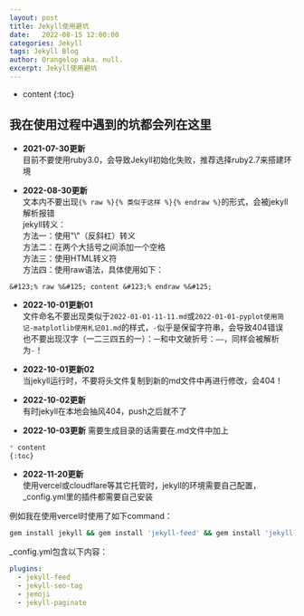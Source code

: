 ```yaml
---
layout: post
title: Jekyll使用避坑
date:   2022-08-15 12:00:00
categories: Jekyll
tags: Jekyll Blog
author: Orangelop aka. null.
excerpt: Jekyll使用避坑
---
```


* content
{:toc}

## 我在使用过程中遇到的坑都会列在这里

* **2021-07-30更新**  
目前不要使用ruby3.0，会导致Jekyll初始化失败，推荐选择ruby2.7来搭建环境

* **2022-08-30更新**  
文本内不要出现`{% raw %}{% 类似于这样 %}{% endraw %}`的形式，会被jekyll解析报错  
jekyll转义：  
方法一：使用"&#92;"（反斜杠）转义  
方法二：在两个大括号之间添加一个空格  
方法三：使用HTML转义符  
方法四：使用raw语法，具体使用如下：  

```text
&#123;% raw %&#125; content &#123;% endraw %&#125;  
```

* **2022-10-01更新01**  
文件命名不要出现类似于`2022-01-01-11-11.md`或`2022-01-01-pyplot使用简记-matplotlib使用札记01.md`的样式，`-`似乎是保留字符串，会导致404错误  
也不要出现汉字（一二三四五的一）：`一`和中文破折号：`——`，同样会被解析为`-`！

* **2022-10-01更新02**  
当jekyll运行时，不要将头文件复制到新的md文件中再进行修改，会404！

* **2022-10-02更新**  
有时jekyll在本地会抽风404，push之后就不了  

* **2022-10-03更新**
需要生成目录的话需要在.md文件中加上

```markdown
* content
{:toc}
```

* **2022-11-20更新**  
使用vercel或cloudflare等其它托管时，jekyll的环境需要自己配置，_config.yml里的插件都需要自己安装  

例如我在使用vercel时使用了如下command：

```bash
gem install jekyll && gem install 'jekyll-feed' && gem install 'jekyll-seo-tag' && gem install 'jemoji' && gem install 'jekyll-paginate
```

_config.yml包含以下内容：  

```yaml
plugins:
  - jekyll-feed
  - jekyll-seo-tag
  - jemoji
  - jekyll-paginate
```
